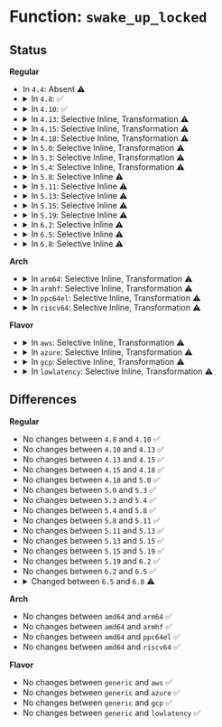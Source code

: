 # Function: <code>swake_up_locked</code>

## Status
<b>Regular</b>
<ul>
<li>
In <code>4.4</code>: Absent ⚠️
</li>
<li>
<details>
<summary>In <code>4.8</code>: ✅</summary>

```c
void swake_up_locked(struct swait_queue_head *q);
```

**Collision:** Unique Global

**Inline:** No

**Transformation:** False

**Instances:**

```
In kernel/sched/swait.c (ffffffff810c7560)
Location: kernel/sched/swait.c:19
Inline: False
Direct callers:
  - kernel/sched/swait.c:swake_up
```
**Symbols:**

```
ffffffff810c7560-ffffffff810c759d: swake_up_locked (STB_GLOBAL)
```
</details>
</li>
<li>
<details>
<summary>In <code>4.10</code>: ✅</summary>

```c
void swake_up_locked(struct swait_queue_head *q);
```

**Collision:** Unique Global

**Inline:** No

**Transformation:** False

**Instances:**

```
In kernel/sched/swait.c (ffffffff810cd430)
Location: kernel/sched/swait.c:19
Inline: False
Direct callers:
  - kernel/sched/swait.c:swake_up
```
**Symbols:**

```
ffffffff810cd430-ffffffff810cd46d: swake_up_locked (STB_GLOBAL)
```
</details>
</li>
<li>
<details>
<summary>In <code>4.13</code>: Selective Inline, Transformation ⚠️</summary>

```c
void swake_up_locked(struct swait_queue_head *q);
```

**Collision:** Unique Global

**Inline:** Selective

**Transformation:** True

**Instances:**

```
In kernel/sched/swait.c (ffffffff810c9ee6)
Location: kernel/sched/swait.c:19
Inline: True
Inline callers:
  - kernel/sched/swait.c:swake_up
Direct callers:
  - kernel/sched/swait.c:swake_up
```
**Symbols:**

```
ffffffff810c9e70-ffffffff810c9e9f: swake_up_locked.part.2 (STB_LOCAL)
ffffffff810c9ea0-ffffffff810c9ebf: swake_up_locked (STB_GLOBAL)
```
</details>
</li>
<li>
<details>
<summary>In <code>4.15</code>: Selective Inline, Transformation ⚠️</summary>

```c
void swake_up_locked(struct swait_queue_head *q);
```

**Collision:** Unique Global

**Inline:** Selective

**Transformation:** True

**Instances:**

```
In kernel/sched/swait.c (ffffffff810d1704)
Location: kernel/sched/swait.c:20
Inline: True
Inline callers:
  - kernel/sched/swait.c:swake_up
Direct callers:
  - kernel/sched/swait.c:swake_up
```
**Symbols:**

```
ffffffff810d16a0-ffffffff810d16cf: swake_up_locked.part.2 (STB_LOCAL)
ffffffff810d16d0-ffffffff810d16ef: swake_up_locked (STB_GLOBAL)
```
</details>
</li>
<li>
<details>
<summary>In <code>4.18</code>: Selective Inline, Transformation ⚠️</summary>

```c
void swake_up_locked(struct swait_queue_head *q);
```

**Collision:** Unique Global

**Inline:** Selective

**Transformation:** True

**Instances:**

```
In kernel/sched/swait.c (ffffffff810d9ccb)
Location: kernel/sched/swait.c:22
Inline: True
Inline callers:
  - kernel/sched/swait.c:swake_up
Direct callers:
  - kernel/sched/swait.c:swake_up
```
**Symbols:**

```
ffffffff810d9c60-ffffffff810d9c8f: swake_up_locked.part.5 (STB_LOCAL)
ffffffff810d9c90-ffffffff810d9cae: swake_up_locked (STB_GLOBAL)
```
</details>
</li>
<li>
<details>
<summary>In <code>5.0</code>: Selective Inline, Transformation ⚠️</summary>

```c
void swake_up_locked(struct swait_queue_head *q);
```

**Collision:** Unique Global

**Inline:** Selective

**Transformation:** True

**Instances:**

```
In kernel/sched/swait.c (ffffffff810e385b)
Location: kernel/sched/swait.c:22
Inline: True
Inline callers:
  - kernel/sched/swait.c:swake_up_one
Direct callers:
  - kernel/sched/swait.c:swake_up_one
```
**Symbols:**

```
ffffffff810e37f0-ffffffff810e381f: swake_up_locked.part.6 (STB_LOCAL)
ffffffff810e3820-ffffffff810e383e: swake_up_locked (STB_GLOBAL)
```
</details>
</li>
<li>
<details>
<summary>In <code>5.3</code>: Selective Inline, Transformation ⚠️</summary>

```c
void swake_up_locked(struct swait_queue_head *q);
```

**Collision:** Unique Global

**Inline:** Selective

**Transformation:** True

**Instances:**

```
In kernel/sched/swait.c (ffffffff810ea47d)
Location: kernel/sched/swait.c:22
Inline: True
Inline callers:
  - kernel/sched/swait.c:swake_up_one
Direct callers:
  - kernel/sched/swait.c:swake_up_one
```
**Symbols:**

```
ffffffff810ea410-ffffffff810ea43f: swake_up_locked.part.0 (STB_LOCAL)
ffffffff810ea440-ffffffff810ea45e: swake_up_locked (STB_GLOBAL)
```
</details>
</li>
<li>
<details>
<summary>In <code>5.4</code>: Selective Inline, Transformation ⚠️</summary>

```c
void swake_up_locked(struct swait_queue_head *q);
```

**Collision:** Unique Global

**Inline:** Selective

**Transformation:** True

**Instances:**

```
In kernel/sched/swait.c (ffffffff810f5e4d)
Location: kernel/sched/swait.c:22
Inline: True
Inline callers:
  - kernel/sched/swait.c:swake_up_one
Direct callers:
  - kernel/sched/swait.c:swake_up_one
```
**Symbols:**

```
ffffffff810f5de0-ffffffff810f5e0f: swake_up_locked.part.0 (STB_LOCAL)
ffffffff810f5e10-ffffffff810f5e2e: swake_up_locked (STB_GLOBAL)
```
</details>
</li>
<li>
<details>
<summary>In <code>5.8</code>: Selective Inline ⚠️</summary>

```c
void swake_up_locked(struct swait_queue_head *q);
```

**Collision:** Unique Global

**Inline:** Selective

**Transformation:** False

**Instances:**

```
In kernel/sched/swait.c (ffffffff810ff5de)
Location: kernel/sched/swait.c:22
Inline: True
Inline callers:
  - kernel/sched/swait.c:swake_up_one
  - kernel/sched/swait.c:swake_up_one
  - kernel/sched/swait.c:swake_up_all_locked
  - kernel/sched/swait.c:swake_up_all_locked
Direct callers:
  - kernel/sched/completion.c:complete
```
**Symbols:**

```
ffffffff810ff710-ffffffff810ff750: swake_up_locked (STB_GLOBAL)
```
</details>
</li>
<li>
<details>
<summary>In <code>5.11</code>: Selective Inline ⚠️</summary>

```c
void swake_up_locked(struct swait_queue_head *q);
```

**Collision:** Unique Global

**Inline:** Selective

**Transformation:** False

**Instances:**

```
In kernel/sched/swait.c (ffffffff810fdfee)
Location: kernel/sched/swait.c:22
Inline: True
Inline callers:
  - kernel/sched/swait.c:swake_up_one
  - kernel/sched/swait.c:swake_up_one
  - kernel/sched/swait.c:swake_up_all_locked
  - kernel/sched/swait.c:swake_up_all_locked
Direct callers:
  - kernel/sched/completion.c:complete
```
**Symbols:**

```
ffffffff810fe220-ffffffff810fe260: swake_up_locked (STB_GLOBAL)
```
</details>
</li>
<li>
<details>
<summary>In <code>5.13</code>: Selective Inline ⚠️</summary>

```c
void swake_up_locked(struct swait_queue_head *q);
```

**Collision:** Unique Global

**Inline:** Selective

**Transformation:** False

**Instances:**

```
In kernel/sched/swait.c (ffffffff811003ce)
Location: kernel/sched/swait.c:22
Inline: True
Inline callers:
  - kernel/sched/swait.c:swake_up_one
  - kernel/sched/swait.c:swake_up_one
  - kernel/sched/swait.c:swake_up_all_locked
  - kernel/sched/swait.c:swake_up_all_locked
Direct callers:
  - kernel/sched/completion.c:complete
```
**Symbols:**

```
ffffffff81100510-ffffffff81100550: swake_up_locked (STB_GLOBAL)
```
</details>
</li>
<li>
<details>
<summary>In <code>5.15</code>: Selective Inline ⚠️</summary>

```c
void swake_up_locked(struct swait_queue_head *q);
```

**Collision:** Unique Global

**Inline:** Selective

**Transformation:** False

**Instances:**

```
In kernel/sched/swait.c (ffffffff8111c44e)
Location: kernel/sched/swait.c:22
Inline: True
Inline callers:
  - kernel/sched/swait.c:swake_up_one
  - kernel/sched/swait.c:swake_up_one
  - kernel/sched/swait.c:swake_up_all_locked
  - kernel/sched/swait.c:swake_up_all_locked
Direct callers:
  - kernel/sched/completion.c:complete
```
**Symbols:**

```
ffffffff8111c570-ffffffff8111c5b0: swake_up_locked (STB_GLOBAL)
```
</details>
</li>
<li>
<details>
<summary>In <code>5.19</code>: Selective Inline ⚠️</summary>

```c
void swake_up_locked(struct swait_queue_head *q);
```

**Collision:** Unique Global

**Inline:** Selective

**Transformation:** False

**Instances:**

```
In kernel/sched/build_utility.c (ffffffff81141ebd)
Location: kernel/sched/swait.c:21
Inline: True
Inline callers:
  - kernel/sched/build_utility.c:swake_up_one
  - kernel/sched/build_utility.c:swake_up_one
  - kernel/sched/build_utility.c:complete_all
  - kernel/sched/build_utility.c:complete_all
  - kernel/sched/build_utility.c:complete
  - kernel/sched/build_utility.c:complete
```
**Symbols:**

```
ffffffff81141e40-ffffffff81141e94: swake_up_locked (STB_GLOBAL)
```
</details>
</li>
<li>
<details>
<summary>In <code>6.2</code>: Selective Inline ⚠️</summary>

```c
void swake_up_locked(struct swait_queue_head *q);
```

**Collision:** Unique Global

**Inline:** Selective

**Transformation:** False

**Instances:**

```
In kernel/sched/build_utility.c (ffffffff8116cf3d)
Location: kernel/sched/swait.c:21
Inline: True
Inline callers:
  - kernel/sched/build_utility.c:swake_up_one
  - kernel/sched/build_utility.c:swake_up_one
  - kernel/sched/build_utility.c:complete_all
  - kernel/sched/build_utility.c:complete_all
  - kernel/sched/build_utility.c:complete
  - kernel/sched/build_utility.c:complete
```
**Symbols:**

```
ffffffff8116cc90-ffffffff8116cce4: swake_up_locked (STB_GLOBAL)
```
</details>
</li>
<li>
<details>
<summary>In <code>6.5</code>: Selective Inline ⚠️</summary>

```c
void swake_up_locked(struct swait_queue_head *q);
```

**Collision:** Unique Global

**Inline:** Selective

**Transformation:** False

**Instances:**

```
In kernel/sched/build_utility.c (ffffffff8117d85d)
Location: kernel/sched/swait.c:21
Inline: True
Inline callers:
  - kernel/sched/build_utility.c:swake_up_one
  - kernel/sched/build_utility.c:swake_up_one
  - kernel/sched/build_utility.c:complete_all
  - kernel/sched/build_utility.c:complete_all
  - kernel/sched/build_utility.c:complete
  - kernel/sched/build_utility.c:complete
```
**Symbols:**

```
ffffffff8117d3b0-ffffffff8117d404: swake_up_locked (STB_GLOBAL)
```
</details>
</li>
<li>
<details>
<summary>In <code>6.8</code>: Selective Inline ⚠️</summary>

```c
void swake_up_locked(struct swait_queue_head *q, int wake_flags);
```

**Collision:** Unique Global

**Inline:** Selective

**Transformation:** False

**Instances:**

```
In kernel/sched/build_utility.c (ffffffff8118baad)
Location: kernel/sched/swait.c:21
Inline: True
Inline callers:
  - kernel/sched/build_utility.c:swake_up_one
  - kernel/sched/build_utility.c:swake_up_one
  - kernel/sched/build_utility.c:complete_all
  - kernel/sched/build_utility.c:complete_all
  - kernel/sched/build_utility.c:complete
  - kernel/sched/build_utility.c:complete
  - kernel/sched/build_utility.c:complete_on_current_cpu
  - kernel/sched/build_utility.c:complete_on_current_cpu
```
**Symbols:**

```
ffffffff8118b770-ffffffff8118b7d3: swake_up_locked (STB_GLOBAL)
```
</details>
</li>
</ul>
<b>Arch</b>
<ul>
<li>
<details>
<summary>In <code>arm64</code>: Selective Inline, Transformation ⚠️</summary>

```c
void swake_up_locked(struct swait_queue_head *q);
```

**Collision:** Unique Global

**Inline:** Selective

**Transformation:** True

**Instances:**

```
In kernel/sched/swait.c (ffff800010159660)
Location: kernel/sched/swait.c:22
Inline: True
Inline callers:
  - kernel/sched/swait.c:swake_up_one
Direct callers:
  - kernel/sched/swait.c:swake_up_one
```
**Symbols:**

```
ffff8000101592a0-ffff8000101592e4: swake_up_locked.part.0 (STB_LOCAL)
ffff8000101592e8-ffff800010159324: swake_up_locked (STB_GLOBAL)
```
</details>
</li>
<li>
<details>
<summary>In <code>armhf</code>: Selective Inline, Transformation ⚠️</summary>

```c
void swake_up_locked(struct swait_queue_head *q);
```

**Collision:** Unique Global

**Inline:** Selective

**Transformation:** True

**Instances:**

```
In kernel/sched/swait.c (c03a6a08)
Location: kernel/sched/swait.c:22
Inline: True
Inline callers:
  - kernel/sched/swait.c:swake_up_one
Direct callers:
  - kernel/sched/swait.c:swake_up_one
```
**Symbols:**

```
c03a6978-c03a69b0: swake_up_locked.part.0 (STB_LOCAL)
c03a69b0-c03a69dc: swake_up_locked (STB_GLOBAL)
```
</details>
</li>
<li>
<details>
<summary>In <code>ppc64el</code>: Selective Inline, Transformation ⚠️</summary>

```c
void swake_up_locked(struct swait_queue_head *q);
```

**Collision:** Unique Global

**Inline:** Selective

**Transformation:** True

**Instances:**

```
In kernel/sched/swait.c (c0000000001adac4)
Location: kernel/sched/swait.c:22
Inline: True
Inline callers:
  - kernel/sched/swait.c:swake_up_one
Direct callers:
  - kernel/sched/swait.c:swake_up_one
```
**Symbols:**

```
c0000000001ada00-c0000000001ada5c: swake_up_locked.part.0 (STB_LOCAL)
c0000000001ada60-c0000000001ada84: swake_up_locked (STB_GLOBAL)
```
</details>
</li>
<li>
<details>
<summary>In <code>riscv64</code>: Selective Inline, Transformation ⚠️</summary>

```c
void swake_up_locked(struct swait_queue_head *q);
```

**Collision:** Unique Global

**Inline:** Selective

**Transformation:** True

**Instances:**

```
In kernel/sched/swait.c (ffffffe0000ff52a)
Location: kernel/sched/swait.c:22
Inline: True
Inline callers:
  - kernel/sched/swait.c:swake_up_one
Direct callers:
  - kernel/sched/swait.c:swake_up_one
```
**Symbols:**

```
ffffffe0000ff49a-ffffffe0000ff4d4: swake_up_locked.part.0 (STB_LOCAL)
ffffffe0000ff4d4-ffffffe0000ff508: swake_up_locked (STB_GLOBAL)
```
</details>
</li>
</ul>
<b>Flavor</b>
<ul>
<li>
<details>
<summary>In <code>aws</code>: Selective Inline, Transformation ⚠️</summary>

```c
void swake_up_locked(struct swait_queue_head *q);
```

**Collision:** Unique Global

**Inline:** Selective

**Transformation:** True

**Instances:**

```
In kernel/sched/swait.c (ffffffff810ef24d)
Location: kernel/sched/swait.c:22
Inline: True
Inline callers:
  - kernel/sched/swait.c:swake_up_one
Direct callers:
  - kernel/sched/swait.c:swake_up_one
```
**Symbols:**

```
ffffffff810ef1e0-ffffffff810ef20f: swake_up_locked.part.0 (STB_LOCAL)
ffffffff810ef210-ffffffff810ef22e: swake_up_locked (STB_GLOBAL)
```
</details>
</li>
<li>
<details>
<summary>In <code>azure</code>: Selective Inline, Transformation ⚠️</summary>

```c
void swake_up_locked(struct swait_queue_head *q);
```

**Collision:** Unique Global

**Inline:** Selective

**Transformation:** True

**Instances:**

```
In kernel/sched/swait.c (ffffffff810df2cd)
Location: kernel/sched/swait.c:22
Inline: True
Inline callers:
  - kernel/sched/swait.c:swake_up_one
Direct callers:
  - kernel/sched/swait.c:swake_up_one
```
**Symbols:**

```
ffffffff810df260-ffffffff810df28f: swake_up_locked.part.0 (STB_LOCAL)
ffffffff810df290-ffffffff810df2ae: swake_up_locked (STB_GLOBAL)
```
</details>
</li>
<li>
<details>
<summary>In <code>gcp</code>: Selective Inline, Transformation ⚠️</summary>

```c
void swake_up_locked(struct swait_queue_head *q);
```

**Collision:** Unique Global

**Inline:** Selective

**Transformation:** True

**Instances:**

```
In kernel/sched/swait.c (ffffffff810ec37d)
Location: kernel/sched/swait.c:22
Inline: True
Inline callers:
  - kernel/sched/swait.c:swake_up_one
Direct callers:
  - kernel/sched/swait.c:swake_up_one
```
**Symbols:**

```
ffffffff810ec310-ffffffff810ec33f: swake_up_locked.part.0 (STB_LOCAL)
ffffffff810ec340-ffffffff810ec35e: swake_up_locked (STB_GLOBAL)
```
</details>
</li>
<li>
<details>
<summary>In <code>lowlatency</code>: Selective Inline, Transformation ⚠️</summary>

```c
void swake_up_locked(struct swait_queue_head *q);
```

**Collision:** Unique Global

**Inline:** Selective

**Transformation:** True

**Instances:**

```
In kernel/sched/swait.c (ffffffff810f74ad)
Location: kernel/sched/swait.c:22
Inline: True
Inline callers:
  - kernel/sched/swait.c:swake_up_one
Direct callers:
  - kernel/sched/swait.c:swake_up_one
```
**Symbols:**

```
ffffffff810f7440-ffffffff810f746f: swake_up_locked.part.0 (STB_LOCAL)
ffffffff810f7470-ffffffff810f748e: swake_up_locked (STB_GLOBAL)
```
</details>
</li>
</ul>

## Differences
<b>Regular</b>
<ul>
<li>
No changes between <code>4.8</code> and <code>4.10</code> ✅
</li>
<li>
No changes between <code>4.10</code> and <code>4.13</code> ✅
</li>
<li>
No changes between <code>4.13</code> and <code>4.15</code> ✅
</li>
<li>
No changes between <code>4.15</code> and <code>4.18</code> ✅
</li>
<li>
No changes between <code>4.18</code> and <code>5.0</code> ✅
</li>
<li>
No changes between <code>5.0</code> and <code>5.3</code> ✅
</li>
<li>
No changes between <code>5.3</code> and <code>5.4</code> ✅
</li>
<li>
No changes between <code>5.4</code> and <code>5.8</code> ✅
</li>
<li>
No changes between <code>5.8</code> and <code>5.11</code> ✅
</li>
<li>
No changes between <code>5.11</code> and <code>5.13</code> ✅
</li>
<li>
No changes between <code>5.13</code> and <code>5.15</code> ✅
</li>
<li>
No changes between <code>5.15</code> and <code>5.19</code> ✅
</li>
<li>
No changes between <code>5.19</code> and <code>6.2</code> ✅
</li>
<li>
No changes between <code>6.2</code> and <code>6.5</code> ✅
</li>
<li>
<details>
<summary>Changed between <code>6.5</code> and <code>6.8</code> ⚠️</summary>
<ul>
<li>
<b>Param added. </b>
<code>int wake_flags</code>
</li>
</ul>
</details>
</li>
</ul>
<b>Arch</b>
<ul>
<li>
No changes between <code>amd64</code> and <code>arm64</code> ✅
</li>
<li>
No changes between <code>amd64</code> and <code>armhf</code> ✅
</li>
<li>
No changes between <code>amd64</code> and <code>ppc64el</code> ✅
</li>
<li>
No changes between <code>amd64</code> and <code>riscv64</code> ✅
</li>
</ul>
<b>Flavor</b>
<ul>
<li>
No changes between <code>generic</code> and <code>aws</code> ✅
</li>
<li>
No changes between <code>generic</code> and <code>azure</code> ✅
</li>
<li>
No changes between <code>generic</code> and <code>gcp</code> ✅
</li>
<li>
No changes between <code>generic</code> and <code>lowlatency</code> ✅
</li>
</ul>

